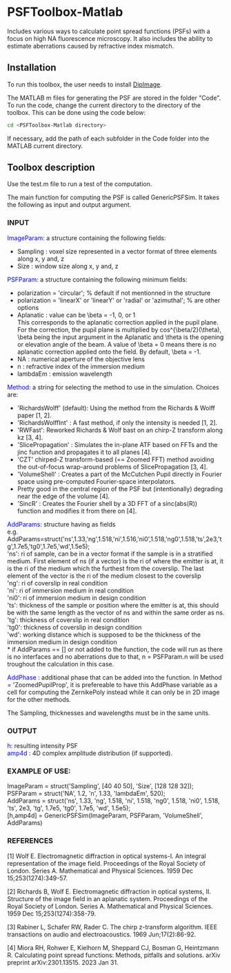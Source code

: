 # PSFToolbox-Matlab
Includes various ways to calculate point spread functions (PSFs) with a focus on high NA fluorescence microscopy. It also includes the ability to estimate aberrations caused by refractive index mismatch.


## Installation

To run this toolbox, the user needs to install [DipImage](https://diplib.org/).  

The MATLAB m files for generating the PSF are stored in the folder "Code". To run the code, change the current directory to the directory of the toolbox. This can be done using the code below:
```bash
cd <PSFToolbox-Matlab directory> 
```
If necessary, add the path of each subfolder in the Code folder into the MATLAB current directory. 

## Toolbox description

Use the test.m file to run a test of the computation. 

The main function for computing the PSF is called GenericPSFSim. It takes the following as input and output argument.

### INPUT <br>
<font color='blue'>ImageParam</font>: a structure containing the following fields: <br>
* Sampling : voxel size represented in a vector format of three elements along x, y and, z <br>
* Size : window size along x, y and, z  <br>

<font color='blue'>PSFParam</font>: a structure containing the following minimum fields: <br>
* polarization = 'circular';  % default if not mentionned in the structure <br>
* polarization = 'linearX' or 'linearY' or 'radial' or 'azimuthal'; % are other options <br>
* Aplanatic : value can be \beta = -1, 0, or 1 <br>
This corresponds to the aplanatic correction applied in the pupil plane. For the correction, the pupil plane is multiplied by cos^{\beta/2}(\theta), \beta being the input argument in the Aplanatic and \theta is the opening or elevation angle of the beam. A value of \beta = 0 means there is no aplanatic correction applied onto the field. By default, \beta = -1. <br>
* NA : numerical aperture of the objective lens <br>
* n : refractive index of the immersion medium <br>
* lambdaEm : emission wavelength <br>

<font color='blue'>Method</font>: a string for selecting the method to use in the simulation. Choices are: <br>
- 'RichardsWolff' (default): Using the method from the Richards & Wolff paper [1, 2]. <br>
- 'RichardsWolffInt' : A fast method, if only the intensity is needed [1, 2]. <br>
- 'RWFast': Reworked Richards & Wolf bast on an chirp-Z transform along kz [3, 4]. <br>
- 'SlicePropagation' : Simulates the in-plane ATF based on FFTs and the jinc function and propagates it to all planes [4]. <br>
- 'CZT' chirped-Z transform-based (== Zoomed FFT) method avoiding the out-of-focus wrap-around problems of SlicePropagation [3, 4]. <br>
- 'VolumeShell' : Creates a part of the McCutchen Pupil directly in Fourier space using pre-computed Fourier-space interpolators. <br>
- Pretty good in the central region of the PSF but (intentionally) degrading near the edge of the volume [4]. <br>
- 'SincR' :  Creates the Fourier shell by a 3D FFT of a sinc(abs(R)) <br>
        function and modifies it from there on [4]. <br>

<font color='blue'>AddParams</font>: structure having as fields <br>
e.g. AddParams=struct('ns',1.33,'ng',1.518,'ni',1.516,'ni0',1.518,'ng0',1.518,'ts',2e3,'tg',1.7e5,'tg0',1.7e5,'wd',1.5e5); <br>
                          'ns': ri of sample, can be in a vector format if the sample is in a stratified medium.  First element of ns (if a vector) is the ri of where the emitter is at, 
                          it is the ri of the medium which the furthest from the coverslip. The last element of the vector is the ri of the medium closest to the coverslip <br>
                          'ng': ri of coverslip in real condition <br>
                          'ni': ri of immersion medium in real condition <br>
                          'ni0': ri of immersion medium in design condition <br>
                          'ts': thickness of the sample or position where the emitter is at, this should be with the same length as the vector of ns and within the same order as ns. <br>
                          'tg': thickness of coverslip in real condition <br>
                          'tg0': thickness of coverslip in design condition <br>
                          'wd': working distance which is supposed to be the thickness of the immersion medium in design condition <br>
          * if AddParams == [] or not added to the function, the code will run as there is no interfaces and no aberrations due to that, n = PSFParam.n will be used troughout the calculation in this case. <br>

   <font color='blue'>AddPhase</font> : additional phase that can be added into the function. In Method = 'ZoomedPupilProp', it is prefereable to have this AddPhase variable as a cell for computing the ZernikePoly instead while it can only be in 2D image for the other methods. 
  
  The Sampling, thicknesses and wavelengths must be in the same units.

  ### OUTPUT <br>
  <font color='blue'>h</font>: resulting intensity PSF <br>
  <font color='blue'>amp4d</font> : 4D complex amplitude distribution (if supported). <br>
  
  ### EXAMPLE OF USE: <br>
  ImageParam = struct('Sampling', [40 40 50], 'Size', [128 128 32]); <br>
  PSFParam = struct('NA', 1.2, 'n', 1.33, 'lambdaEm', 520); <br>
  AddParams = struct('ns', 1.33, 'ng', 1.518, 'ni', 1.518, 'ng0', 1.518, 'ni0', 1.518, 'ts', 2e3, 'tg', 1.7e5, 'tg0', 1.7e5, 'wd', 1.5e5); <br>
  [h,amp4d] = GenericPSFSim(ImageParam, PSFParam, 'VolumeShell', AddParams) <br>

  ### REFERENCES

  [1] Wolf E. Electromagnetic diffraction in optical systems-I. An integral representation of the image field. Proceedings of the Royal Society of London. Series A. Mathematical and Physical Sciences. 1959 Dec 15;253(1274):349-57.

  [2] Richards B, Wolf E. Electromagnetic diffraction in optical systems, II. Structure of the image field in an aplanatic system. Proceedings of the Royal Society of London. Series A. Mathematical and Physical Sciences. 1959 Dec 15;253(1274):358-79.

  [3] Rabiner L, Schafer RW, Rader C. The chirp z-transform algorithm. IEEE transactions on audio and electroacoustics. 1969 Jun;17(2):86-92.
  
  [4] Miora RH, Rohwer E, Kielhorn M, Sheppard CJ, Bosman G, Heintzmann R. Calculating point spread functions: Methods, pitfalls and solutions. arXiv preprint arXiv:2301.13515. 2023 Jan 31.